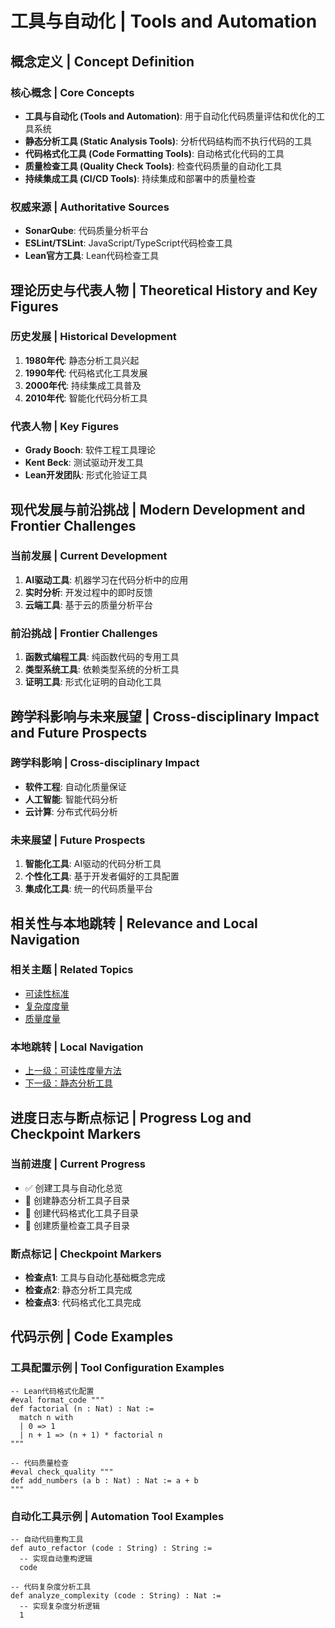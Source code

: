 # 工具与自动化 | Tools and Automation

## 概念定义 | Concept Definition

### 核心概念 | Core Concepts

- **工具与自动化 (Tools and Automation)**: 用于自动化代码质量评估和优化的工具系统
- **静态分析工具 (Static Analysis Tools)**: 分析代码结构而不执行代码的工具
- **代码格式化工具 (Code Formatting Tools)**: 自动格式化代码的工具
- **质量检查工具 (Quality Check Tools)**: 检查代码质量的自动化工具
- **持续集成工具 (CI/CD Tools)**: 持续集成和部署中的质量检查

### 权威来源 | Authoritative Sources

- **SonarQube**: 代码质量分析平台
- **ESLint/TSLint**: JavaScript/TypeScript代码检查工具
- **Lean官方工具**: Lean代码检查工具

## 理论历史与代表人物 | Theoretical History and Key Figures

### 历史发展 | Historical Development

1. **1980年代**: 静态分析工具兴起
2. **1990年代**: 代码格式化工具发展
3. **2000年代**: 持续集成工具普及
4. **2010年代**: 智能化代码分析工具

### 代表人物 | Key Figures

- **Grady Booch**: 软件工程工具理论
- **Kent Beck**: 测试驱动开发工具
- **Lean开发团队**: 形式化验证工具

## 现代发展与前沿挑战 | Modern Development and Frontier Challenges

### 当前发展 | Current Development

1. **AI驱动工具**: 机器学习在代码分析中的应用
2. **实时分析**: 开发过程中的即时反馈
3. **云端工具**: 基于云的质量分析平台

### 前沿挑战 | Frontier Challenges

1. **函数式编程工具**: 纯函数代码的专用工具
2. **类型系统工具**: 依赖类型系统的分析工具
3. **证明工具**: 形式化证明的自动化工具

## 跨学科影响与未来展望 | Cross-disciplinary Impact and Future Prospects

### 跨学科影响 | Cross-disciplinary Impact

- **软件工程**: 自动化质量保证
- **人工智能**: 智能代码分析
- **云计算**: 分布式代码分析

### 未来展望 | Future Prospects

1. **智能化工具**: AI驱动的代码分析工具
2. **个性化工具**: 基于开发者偏好的工具配置
3. **集成化工具**: 统一的代码质量平台

## 相关性与本地跳转 | Relevance and Local Navigation

### 相关主题 | Related Topics

- [可读性标准](../01-总览.md)
- [复杂度度量](02-复杂度度量/01-总览.md)
- [质量度量](03-质量度量/01-总览.md)

### 本地跳转 | Local Navigation

- [上一级：可读性度量方法](../01-总览.md)
- [下一级：静态分析工具](02-静态分析工具/01-总览.md)

## 进度日志与断点标记 | Progress Log and Checkpoint Markers

### 当前进度 | Current Progress

- ✅ 创建工具与自动化总览
- 🔄 创建静态分析工具子目录
- 🔄 创建代码格式化工具子目录
- 🔄 创建质量检查工具子目录

### 断点标记 | Checkpoint Markers

- **检查点1**: 工具与自动化基础概念完成
- **检查点2**: 静态分析工具完成
- **检查点3**: 代码格式化工具完成

## 代码示例 | Code Examples

### 工具配置示例 | Tool Configuration Examples

```lean
-- Lean代码格式化配置
#eval format_code """
def factorial (n : Nat) : Nat :=
  match n with
  | 0 => 1
  | n + 1 => (n + 1) * factorial n
"""

-- 代码质量检查
#eval check_quality """
def add_numbers (a b : Nat) : Nat := a + b
"""
```

### 自动化工具示例 | Automation Tool Examples

```lean
-- 自动代码重构工具
def auto_refactor (code : String) : String :=
  -- 实现自动重构逻辑
  code

-- 代码复杂度分析工具
def analyze_complexity (code : String) : Nat :=
  -- 实现复杂度分析逻辑
  1
```
